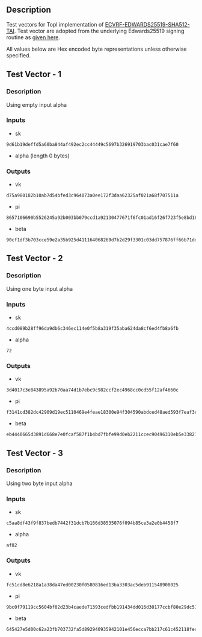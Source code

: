 ## Description
Test vectors for Topl implementation of [ECVRF-EDWARDS25519-SHA512-TAI](https://datatracker.ietf.org/doc/html/draft-irtf-cfrg-vrf-09). Test vector are adopted from the underlying Edwards25519 signing routine as [given here](https://datatracker.ietf.org/doc/html/draft-irtf-cfrg-vrf-09#appendix-A.3).

All values below are Hex encoded byte representations unless otherwise specified.

## Test Vector - 1
### Description
Using empty input alpha
### Inputs
- sk
```
9d61b19deffd5a60ba844af492ec2cc44449c5697b326919703bac031cae7f60
```
- alpha (length 0 bytes)
### Outputs
- vk
```
d75a980182b10ab7d54bfed3c964073a0ee172f3daa62325af021a68f707511a
```
- pi
```
8657106690b5526245a92b003bb079ccd1a92130477671f6fc01ad16f26f723f5e8bd1839b414219e8626d393787a192241fc442e6569e96c462f62b8079b9ed83ff2ee21c90c7c398802fdeebea4001
```
- beta
```
90cf1df3b703cce59e2a35b925d411164068269d7b2d29f3301c03dd757876ff66b71dda49d2de59d03450451af026798e8f81cd2e333de5cdf4f3e140fdd8ae
```
## Test Vector - 2
### Description
Using one byte input alpha
### Inputs
- sk
```
4ccd089b28ff96da9db6c346ec114e0f5b8a319f35aba624da8cf6ed4fb8a6fb
```
- alpha
```
72
```
### Outputs
- vk
```
3d4017c3e843895a92b70aa74d1b7ebc9c982ccf2ec4968cc0cd55f12af4660c
```
- pi
```
f3141cd382dc42909d19ec5110469e4feae18300e94f304590abdced48aed593f7eaf3eb2f1a968cba3f6e23b386aeeaab7b1ea44a256e811892e13eeae7c9f6ea8992557453eac11c4d5476b1f35a08
```
- beta
```
eb4440665d3891d668e7e0fcaf587f1b4bd7fbfe99d0eb2211ccec90496310eb5e33821bc613efb94db5e5b54c70a848a0bef4553a41befc57663b56373a5031
```
## Test Vector - 3
### Description
Using two byte input alpha
### Inputs
- sk
```
c5aa8df43f9f837bedb7442f31dcb7b166d38535076f094b85ce3a2e0b4458f7
```
- alpha
```
af82
```
### Outputs
- vk
```
fc51cd8e6218a1a38da47ed00230f0580816ed13ba3303ac5deb911548908025
```
- pi
```
9bc0f79119cc5604bf02d23b4caede71393cedfbb191434dd016d30177ccbf80e29dc513c01c3a980e0e545bcd848222d08a6c3e3665ff5a4cab13a643bef812e284c6b2ee063a2cb4f456794723ad0a
```
- beta
```
645427e5d00c62a23fb703732fa5d892940935942101e456ecca7bb217c61c452118fec1219202a0edcf038bb6373241578be7217ba85a2687f7a0310b2df19f
```
